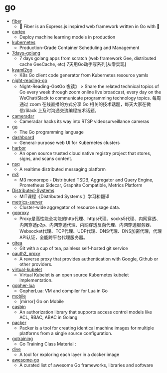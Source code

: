 # go
- [fiber](https://github.com/gofiber/fiber)
  - 🚀 Fiber is an Express.js inspired web framework written in Go with 💖
- [cortex](https://github.com/cortexlabs/cortex)
  - Deploy machine learning models in production
- [kubernetes](https://github.com/kubernetes/kubernetes)
  - Production-Grade Container Scheduling and Management
- [7days-golang](https://github.com/geektutu/7days-golang)
  - 7 days golang apps from scratch (web framework Gee, distributed cache GeeCache, etc) 7天用Go动手写系列[从零实现]
- [kyaml2go](https://github.com/PrasadG193/kyaml2go)
  - K8s Go client code generator from Kubernetes resource yamls
- [night-reading-go](https://github.com/developer-learning/night-reading-go)
  - Night-Reading-Go《Go 夜读》 > Share the related technical topics of Go every week through zoom online live broadcast, every day on the WeChat/Slack to communicate programming technology topics. 每周通过 zoom 在线直播的方式分享 Go 相关的技术话题，每天大家在微信/Slack 上及时沟通交流编程技术话题。
- [cameradar](https://github.com/Ullaakut/cameradar)
  - Cameradar hacks its way into RTSP videosurveillance cameras
- [go](https://github.com/golang/go)
  - The Go programming language
- [dashboard](https://github.com/kubernetes/dashboard)
  - General-purpose web UI for Kubernetes clusters
- [harbor](https://github.com/goharbor/harbor)
  - An open source trusted cloud native registry project that stores, signs, and scans content.
- [nsq](https://github.com/nsqio/nsq)
  - A realtime distributed messaging platform
- [m3](https://github.com/m3db/m3)
  - M3 monorepo - Distributed TSDB, Aggregator and Query Engine, Prometheus Sidecar, Graphite Compatible, Metrics Platform
- [Distributed-Systems](https://github.com/feixiao/Distributed-Systems)
  - MIT课程《Distributed Systems 》学习和翻译
- [metrics-server](https://github.com/kubernetes-sigs/metrics-server)
  - Cluster-wide aggregator of resource usage data.
- [goproxy](https://github.com/snail007/goproxy)
  - Proxy是高性能全功能的http代理、https代理、socks5代理、内网穿透、内网穿透p2p、内网穿透代理、内网穿透反向代理、内网穿透服务器、Websocket代理、TCP代理、UDP代理、DNS代理、DNS加密代理，代理API认证，全能跨平台代理服务器。
- [gitea](https://github.com/go-gitea/gitea)
  - Git with a cup of tea, painless self-hosted git service
- [oauth2_proxy](https://github.com/pusher/oauth2_proxy)
  - A reverse proxy that provides authentication with Google, Github or other providers.
- [virtual-kubelet](https://github.com/virtual-kubelet/virtual-kubelet)
  - Virtual Kubelet is an open source Kubernetes kubelet implementation.
- [gopher-lua](https://github.com/yuin/gopher-lua)
  - GopherLua: VM and compiler for Lua in Go
- [mobile](https://github.com/golang/mobile)
  - [mirror] Go on Mobile
- [casbin](https://github.com/casbin/casbin)
  - An authorization library that supports access control models like ACL, RBAC, ABAC in Golang
- [packer](https://github.com/hashicorp/packer)
  - Packer is a tool for creating identical machine images for multiple platforms from a single source configuration.
- [gotraining](https://github.com/ardanlabs/gotraining)
  - Go Training Class Material :
- [dive](https://github.com/wagoodman/dive)
  - A tool for exploring each layer in a docker image
- [awesome-go](https://github.com/avelino/awesome-go)
  - A curated list of awesome Go frameworks, libraries and software
